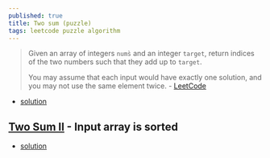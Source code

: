 ```yaml
---
published: true
title: Two sum (puzzle)
tags: leetcode puzzle algorithm
---
```

> Given an array of integers `nums̀` and an integer `target`, return indices of the two numbers such that they add up to `target`.
>
> You may assume that each input would have exactly one solution, and you may not use the same element twice. - [LeetCode](https://leetcode.com/problems/two-sum/)

- [solution](https://www.youtube.com/watch?v=KLlXCFG5TnA)

## [Two Sum II](https://leetcode.com/problems/two-sum-ii-input-array-is-sorted/) - Input array is sorted
- [solution](https://www.youtube.com/watch?v=cQ1Oz4ckceM)
